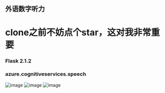 ## 外语数字听力
# __clone之前不妨点个star，这对我非常重要__

### Flask 2.1.2
### azure.cognitiveservices.speech
![image](https://user-images.githubusercontent.com/31680619/172036353-572dcdc6-c9da-4455-a755-20fc9d897235.png)
![image](https://user-images.githubusercontent.com/31680619/172036366-15c18fb9-8a23-4e30-8746-97e54ccd314a.png)
![image](https://user-images.githubusercontent.com/31680619/172036325-5fa8f12e-3f82-484d-8643-67a7a8ba56e3.png)
